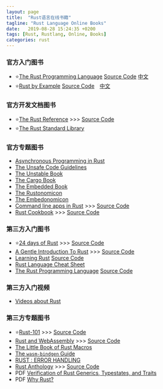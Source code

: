 ```yaml
---
layout: page
title:  "Rust语言在线书籍"
tagline: "Rust Language Online Books"
date:   2019-08-28 15:24:35 +0200
tags: [Rust, Rustlang, Online, Books]
categories: rust
---
```


### 官方入门图书
- ⭐[The Rust Programming Language](https://doc.rust-lang.org/stable/book/) [Source Code](https://github.com/rust-lang/book) [中文](https://kaisery.github.io/trpl-zh-cn/)
- ⭐[Rust by Example](https://doc.rust-lang.org/stable/rust-by-example/) [Source Code](https://github.com/rust-lang/rust-by-example)　[中文](https://rustwiki.org/zh-CN/rust-by-example/)

### 官方开发文档图书
- ⭐[The Rust Reference](https://doc.rust-lang.org/stable/reference/) >>> [Source Code](https://github.com/rust-lang-nursery/reference)
- ⭐[The Rust Standard Library](https://doc.rust-lang.org/std/)

### 官方专题图书
- [Asynchronous Programming in Rust](https://rust-lang.github.io/async-book/)
- [The Unsafe Code Guidelines](https://rust-lang.github.io/unsafe-code-guidelines/)
- [The Unstable Book](https://doc.rust-lang.org/unstable-book/index.html)
- [The Cargo Book](https://doc.rust-lang.org/cargo/)
- [The Embedded Book](https://docs.rust-embedded.org/book/intro/index.html)
- [The Rustonomicon](https://doc.rust-lang.org/nomicon/)
- [The Embedonomicon](https://docs.rust-embedded.org/embedonomicon/)
- [Command line apps in Rust](https://rust-lang-nursery.github.io/cli-wg/index.html) >>> [Source Code](https://github.com/rust-lang-nursery/cli-wg)
- [Rust Cookbook](https://rust-lang-nursery.github.io/rust-cookbook) >>> [Source Code](https://github.com/rust-lang-nursery/rust-cookbook)

### 第三方入门图书
- ⭐[24 days of Rust](http://zsiciarz.github.io/24daysofrust/index.html) >>> [Source Code](https://github.com/zsiciarz/24daysofrust)
- [A Gentle Introduction To Rust](https://stevedonovan.github.io/rust-gentle-intro/print.html) >>> [Source Code](https://github.com/stevedonovan/gentle-intro)
- [Learning Rust](https://learning-rust.github.io/docs/index.html) [Source Code](https://github.com/learning-rust)
- [Rust Language Cheat Sheet](https://cheats.rs/)
- [The Rust Programming Language](http://killercup.github.io/trpl-ebook/) [Source Code](https://github.com/ctjhoa/rust-learning)

### 第三方入门视频
- [Videos about Rust](https://daily-rust.github.io/2016/09/01/videos.html)

### 第三方专题图书
- ⭐[Rust-101](https://www.ralfj.de/projects/rust-101/main.html) >>> [Source Code](https://github.com/RalfJung/rust-101)
- [Rust and WebAssembly](https://rustwasm.github.io/docs/book/) >>> [Source Code](https://github.com/rustwasm/book)
- [The Little Book of Rust Macros](https://danielkeep.github.io/tlborm/book/index.html)
- [The `wasm-bindgen` Guide](https://rustwasm.github.io/docs/wasm-bindgen/)
- [RUST : ERROR HANDLING](https://blog.burntsushi.net/rust-error-handling/)
- [Rust Anthology](https://brson.github.io/rust-anthology/1/intro.html) >>> [Source Code](https://github.com/brson/rust-anthology)
- PDF [Verification of Rust Generics, Typestates, and Traits](https://ethz.ch/content/dam/ethz/special-interest/infk/chair-program-method/pm/documents/Education/Theses/Matthias_Erdin_MA_report.pdf)
- PDF [Why Rust?](https://www.oreilly.com/programming/free/files/why-rust.pdf)
